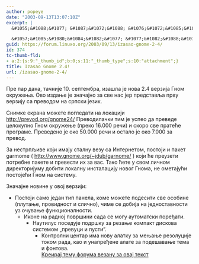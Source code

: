 ```yaml
---
author: popeye
date: "2003-09-13T13:07:10Z"
excerpt: |
  &#1055;&#1088;&#1077; &#1087;&#1072;&#1088; &#1076;&#1072;&#1085;&#1072;, &#1090;&#1072;&#1095;&#1085;&#1080;&#1112;&#1077; 10. &#1089;&#1077;&#1087;&#1090;&#1077;&#1084;&#1073;&#1088;&#1072;, &#1080;&#1079;&#1072;&#1096;&#1083;&#1072; &#1112;&#1077; &#1085;&#1086;&#1074;&#1072; 2.4 &#1074;&#1077;&#1088;&#1079;&#1080;&#1112;&#1072; &#1043;&#1085;&#1086;&#1084; &#1086;&#1082;&#1088;&#1091;&#1078;&#1077;&#1114;&#1072;. &#1054;&#1074;&#1086; &#1080;&#1079;&#1076;&#1072;&#1114;&#1077; &#1112;&#1077; &#1079;&#1085;&#1072;&#1095;&#1072;&#1112;&#1085;&#1086; &#1079;&#1072; &#1089;&#1074;&#1077; &#1085;&#1072;&#1089; &#1112;&#1077;&#1088; &#1087;&#1088;&#1077;&#1076;&#1089;&#1090;&#1072;&#1074;&#1113;&#1072; &#1087;&#1088;&#1074;&#1091; &#1074;&#1077;&#1088;&#1079;&#1080;&#1112;&#1091; &#1089;&#1072; &#1087;&#1088;&#1077;&#1074;&#1086;&#1076;&#1086;&#1084; &#1085;&#1072; &#1089;&#1088;&#1087;&#1089;&#1082;&#1080; &#1112;&#1077;&#1079;&#1080;&#1082;.

  &#1057;&#1085;&#1080;&#1084;&#1082;&#1077; &#1077;&#1082;&#1088;&#1072;&#1085;&#1072; &#1084;&#1086;&#1078;&#1077;&#1090;&#1077; &#1087;&#1086;&#1075;&#1083;&#1077;&#1076;&#1072;&#1090;&#1080; &#1085;&#1072; &#1083;&#1086;&#1082;&#1072;&#1094;&#1080;&#1112;&#1080; http://prevod.org/gnome24/
guid: https://forum.linuxo.org/2003/09/13/izasao-gnome-2-4/
id: 374
tc-thumb-fld:
- a:2:{s:9:"_thumb_id";b:0;s:11:"_thumb_type";s:10:"attachment";}
title: Izasao Gnome 2.4!
url: /izasao-gnome-2-4/
---
```

&#1055;&#1088;&#1077; &#1087;&#1072;&#1088; &#1076;&#1072;&#1085;&#1072;, &#1090;&#1072;&#1095;&#1085;&#1080;&#1112;&#1077; 10. &#1089;&#1077;&#1087;&#1090;&#1077;&#1084;&#1073;&#1088;&#1072;, &#1080;&#1079;&#1072;&#1096;&#1083;&#1072; &#1112;&#1077; &#1085;&#1086;&#1074;&#1072; 2.4 &#1074;&#1077;&#1088;&#1079;&#1080;&#1112;&#1072; &#1043;&#1085;&#1086;&#1084; &#1086;&#1082;&#1088;&#1091;&#1078;&#1077;&#1114;&#1072;. &#1054;&#1074;&#1086; &#1080;&#1079;&#1076;&#1072;&#1114;&#1077; &#1112;&#1077; &#1079;&#1085;&#1072;&#1095;&#1072;&#1112;&#1085;&#1086; &#1079;&#1072; &#1089;&#1074;&#1077; &#1085;&#1072;&#1089; &#1112;&#1077;&#1088; &#1087;&#1088;&#1077;&#1076;&#1089;&#1090;&#1072;&#1074;&#1113;&#1072; &#1087;&#1088;&#1074;&#1091; &#1074;&#1077;&#1088;&#1079;&#1080;&#1112;&#1091; &#1089;&#1072; &#1087;&#1088;&#1077;&#1074;&#1086;&#1076;&#1086;&#1084; &#1085;&#1072; &#1089;&#1088;&#1087;&#1089;&#1082;&#1080; &#1112;&#1077;&#1079;&#1080;&#1082;.

&#1057;&#1085;&#1080;&#1084;&#1082;&#1077; &#1077;&#1082;&#1088;&#1072;&#1085;&#1072; &#1084;&#1086;&#1078;&#1077;&#1090;&#1077; &#1087;&#1086;&#1075;&#1083;&#1077;&#1076;&#1072;&#1090;&#1080; &#1085;&#1072; &#1083;&#1086;&#1082;&#1072;&#1094;&#1080;&#1112;&#1080; http://prevod.org/gnome24/ <!--break-->&#1055;&#1088;&#1077;&#1074;&#1086;&#1076;&#1080;&#1083;&#1072;&#1095;&#1082;&#1080; &#1090;&#1080;&#1084; &#1112;&#1077; &#1091;&#1089;&#1087;&#1077;&#1086; &#1076;&#1072; &#1087;&#1088;&#1077;&#1074;&#1077;&#1076;&#1077; &#1094;&#1077;&#1083;&#1086;&#1082;&#1091;&#1087;&#1085;&#1086; &#1043;&#1085;&#1086;&#1084; &#1086;&#1082;&#1088;&#1091;&#1078;&#1077;&#1114;&#1077; (&#1087;&#1088;&#1077;&#1082;&#1086; 16.000 &#1088;&#1077;&#1095;&#1080;) &#1080; &#1089;&#1082;&#1086;&#1088;&#1086; &#1089;&#1074;&#1077; &#1087;&#1088;&#1072;&#1090;&#1077;&#1115;&#1077; &#1087;&#1088;&#1086;&#1075;&#1088;&#1072;&#1084;&#1077;. &#1055;&#1088;&#1077;&#1074;&#1077;&#1076;&#1077;&#1085;&#1086; &#1112;&#1077; &#1086;&#1082;&#1086; 50.000 &#1088;&#1077;&#1095;&#1080; &#1080; &#1086;&#1089;&#1090;&#1072;&#1083;&#1086; &#1112;&#1077; &#1086;&#1082;&#1086; 7.000 &#1079;&#1072; &#1087;&#1088;&#1077;&#1074;&#1086;&#1076;.

&#1047;&#1072; &#1085;&#1077;&#1089;&#1090;&#1088;&#1087;&#1113;&#1080;&#1074;&#1077; &#1082;&#1086;&#1112;&#1080; &#1080;&#1084;&#1072;&#1112;&#1091; &#1089;&#1090;&#1072;&#1083;&#1085;&#1091; &#1074;&#1077;&#1079;&#1091; &#1089;&#1072; &#1048;&#1085;&#1090;&#1077;&#1088;&#1085;&#1077;&#1090;&#1086;&#1084;, &#1087;&#1086;&#1089;&#1090;&#1086;&#1112;&#1080; &#1080; &#1087;&#1072;&#1082;&#1077;&#1090; garmome ( http://www.gnome.org/~jdub/garnome/ ) &#1082;&#1086;&#1112;&#1080; &#1115;&#1077; &#1087;&#1088;&#1077;&#1091;&#1079;&#1077;&#1090;&#1080; &#1087;&#1086;&#1090;&#1088;&#1077;&#1073;&#1085;&#1077; &#1087;&#1072;&#1082;&#1077;&#1090;&#1077; &#1080; &#1087;&#1088;&#1077;&#1074;&#1077;&#1089;&#1090;&#1080; &#1080;&#1093; &#1079;&#1072; &#1074;&#1072;&#1089;. &#1058;&#1072;&#1082;&#1086; &#1115;&#1077;&#1090;&#1077; &#1091; &#1089;&#1074;&#1086;&#1084; &#1083;&#1080;&#1095;&#1085;&#1086;&#1084; &#1076;&#1080;&#1088;&#1077;&#1082;&#1090;&#1086;&#1088;&#1080;&#1112;&#1091;&#1084;&#1091; &#1076;&#1086;&#1073;&#1080;&#1090;&#1080; &#1083;&#1086;&#1082;&#1072;&#1083;&#1085;&#1091; &#1080;&#1085;&#1089;&#1090;&#1072;&#1083;&#1072;&#1094;&#1080;&#1112;&#1091; &#1085;&#1086;&#1074;&#1086;&#1075; &#1043;&#1085;&#1086;&#1084;&#1072;, &#1085;&#1077; &#1086;&#1084;&#1077;&#1090;&#1072;&#1112;&#1091;&#1115;&#1080; &#1087;&#1086;&#1089;&#1090;&#1086;&#1112;&#1077;&#1115;&#1080; &#1043;&#1085;&#1086;&#1084; &#1085;&#1072; &#1089;&#1080;&#1089;&#1090;&#1077;&#1084;&#1091;.

&#1047;&#1085;&#1072;&#1095;&#1072;&#1112;&#1085;&#1077; &#1085;&#1086;&#1074;&#1080;&#1085;&#1077; &#1091; &#1086;&#1074;&#1086;&#1112; &#1074;&#1077;&#1088;&#1079;&#1080;&#1112;&#1080;:

  * &#1055;&#1086;&#1089;&#1090;&#1086;&#1112;&#1080; &#1089;&#1072;&#1084;&#1086; &#1112;&#1077;&#1076;&#1072;&#1085; &#1090;&#1080;&#1087; &#1087;&#1072;&#1085;&#1077;&#1083;&#1072;, &#1082;&#1086;&#1084;&#1077; &#1084;&#1086;&#1078;&#1077;&#1090;&#1077; &#1087;&#1086;&#1076;&#1077;&#1089;&#1080;&#1090;&#1080; &#1089;&#1074;&#1077; &#1086;&#1089;&#1086;&#1073;&#1080;&#1085;&#1077; (&#1087;&#1083;&#1091;&#1090;&#1072;&#1114;&#1077;, &#1087;&#1088;&#1086;&#1074;&#1080;&#1076;&#1085;&#1086;&#1089;&#1090; &#1080; &#1089;&#1083;&#1080;&#1095;&#1085;&#1086;), &#1095;&#1080;&#1084;&#1077; &#1089;&#1077; &#1076;&#1086;&#1073;&#1080;&#1112;&#1072; &#1085;&#1072; &#1112;&#1077;&#1076;&#1085;&#1086;&#1089;&#1090;&#1072;&#1074;&#1085;&#1086;&#1089;&#1090;&#1080; &#1091;&#1079; &#1086;&#1095;&#1091;&#1074;&#1072;&#1114;&#1077; &#1092;&#1091;&#1085;&#1082;&#1094;&#1080;&#1086;&#1085;&#1072;&#1083;&#1085;&#1086;&#1089;&#1090;&#1080;. 
      * &#1048;&#1082;&#1086;&#1085;&#1077; &#1085;&#1072; &#1088;&#1072;&#1076;&#1085;&#1086;&#1112; &#1087;&#1086;&#1074;&#1088;&#1096;&#1080;&#1085;&#1080; &#1089;&#1072;&#1076;&#1072; &#1089;&#1077; &#1084;&#1086;&#1075;&#1091; &#1072;&#1091;&#1090;&#1086;&#1084;&#1072;&#1090;&#1089;&#1082;&#1080; &#1087;&#1086;&#1088;&#1077;&#1106;&#1072;&#1090;&#1080;. 
          * &#1053;&#1072;&#1091;&#1090;&#1080;&#1083;&#1091;&#1089; &#1087;&#1086;&#1089;&#1077;&#1076;&#1091;&#1112;&#1077; &#1087;&#1086;&#1076;&#1088;&#1096;&#1082;&#1091; &#1079;&#1072; &#1088;&#1077;&#1079;&#1072;&#1114;&#1077; &#1082;&#1086;&#1084;&#1087;&#1072;&#1082;&#1090; &#1076;&#1080;&#1089;&#1082;&#1086;&#1074;&#1072; &#1089;&#1080;&#1089;&#1090;&#1077;&#1084;&#1086;&#1084; &#8222;&#1087;&#1088;&#1077;&#1074;&#1091;&#1094;&#1080; &#1080; &#1087;&#1091;&#1089;&#1090;&#1080;&#8220;. 
              * &#1050;&#1086;&#1085;&#1090;&#1088;&#1086;&#1083;&#1085;&#1080; &#1094;&#1077;&#1085;&#1090;&#1072;&#1088; &#1080;&#1084;&#1072; &#1085;&#1086;&#1074;&#1091; &#1072;&#1083;&#1072;&#1090;&#1082;&#1091; &#1079;&#1072; &#1084;&#1077;&#1114;&#1072;&#1114;&#1077; &#1088;&#1077;&#1079;&#1086;&#1083;&#1091;&#1094;&#1080;&#1112;&#1077; &#1090;&#1086;&#1082;&#1086;&#1084; &#1088;&#1072;&#1076;&#1072;, &#1082;&#1072;&#1086; &#1080; &#1091;&#1085;&#1072;&#1087;&#1088;&#1077;&#1106;&#1077;&#1085;&#1077; &#1072;&#1083;&#1072;&#1090;&#1077; &#1079;&#1072; &#1087;&#1086;&#1076;&#1077;&#1096;&#1072;&#1074;&#1072;&#1114;&#1077; &#1090;&#1077;&#1084;&#1072; &#1080; &#1092;&#1086;&#1085;&#1090;&#1086;&#1074;&#1072;.  
                [Креирај тему форума везану за овај текст](https://linuxo.org/nova-tema-na-forumu/?se_pid=374)